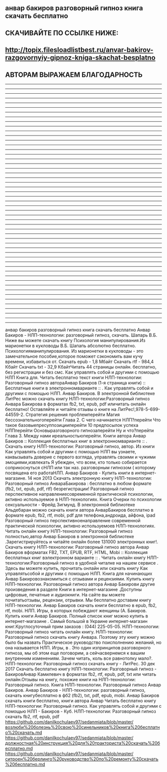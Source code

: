 анвар бакиров разговорный гипноз книга скачать бесплатно
--------------------------------------------------
СКАЧИВАЙТЕ ПО ССЫЛКЕ НИЖЕ:
--------------------------------------------------
http://topix.filesloadlistbest.ru/anvar-bakirov-razgovornyiy-gipnoz-kniga-skachat-besplatno
--------------------------------------------------
АВТОРАМ ВЫРАЖАЕМ БЛАГОДАРНОСТЬ
--------------------------------------------------
--------------------------------------------------
--------------------------------------------------
--------------------------------------------------
--------------------------------------------------
--------------------------------------------------
--------------------------------------------------
--------------------------------------------------
--------------------------------------------------
--------------------------------------------------
--------------------------------------------------
--------------------------------------------------
--------------------------------------------------
--------------------------------------------------
--------------------------------------------------
--------------------------------------------------
--------------------------------------------------
--------------------------------------------------
--------------------------------------------------
--------------------------------------------------
--------------------------------------------------
--------------------------------------------------
--------------------------------------------------
--------------------------------------------------
--------------------------------------------------
--------------------------------------------------
--------------------------------------------------
--------------------------------------------------
--------------------------------------------------
--------------------------------------------------
--------------------------------------------------
--------------------------------------------------
--------------------------------------------------
--------------------------------------------------
--------------------------------------------------
--------------------------------------------------
--------------------------------------------------
--------------------------------------------------
--------------------------------------------------
--------------------------------------------------
--------------------------------------------------
--------------------------------------------------
--------------------------------------------------
--------------------------------------------------
--------------------------------------------------
--------------------------------------------------
--------------------------------------------------
--------------------------------------------------
--------------------------------------------------
--------------------------------------------------
--------------------------------------------------
--------------------------------------------------
--------------------------------------------------
анвар бакиров разговорный гипноз книга скачать бесплатно Анвар Бакиров - НЛП-технологии: разговорный гипноз, скачать. Шапарь В.Б. Ниже вы можете скачать книгу Психология манипулирования.Из марионетки в кукловоды В.Б. Шапапь абсолютно бесплатно. Психологияманипулирования. Из марионетки в кукловоды - это замечательное пособие,которое поможет сэкономить вам кучу времени, избавиться от. Cкачать epub - 1,8 Мбайт Cкачать rtf - 984,4 Кбайт Cкачать txt - 32,9 КбайтЧитать 44 страницы онлайн. бесплатно, без регистрации и без смс. Как управлять собой и другими с помощью НЛП Книга для. Читать бесплатно текст книги НЛП-технологии: Разговорный гипноз автораАнвар Бакиров (1-я страница книги) :: Бесплатные книги в электронномварианте :: . Как управлять собой и другими с помощью НЛП. Анвар Бакиров. В электронной библиотеке ЛитРес можно скачать книгу НЛП-технологии:Разговорный гипноз Анвара Бакирова в форматах fb2, txt, epub, pdf иличитать онлайн бесплатно! Оставляйте и читайте отзывы о книге на ЛитРес!,978-5-699-44559-2. Стратегия решения проблемперейти  Магия бессознательногоперейти Глава 2. С чего начинается НЛП?перейти  Что такое базовыепресуппозицииперейти  10 предпосылок успеха НЛПперейти  Основыразговорного гипнозаперейти  Ну и что?перейти  Глава 3. Между нами иреальностьюперейти. Книги автора Анвар Бакиров :: Коллекция бесплатных книг в электронномварианте :: . Скачать книгу НЛП-технологии: Разговорный гипноз, автор. Из книги Как управлять собой и другими с помощью НЛП вы узнаете, каквызывать доверие с первого взгляда, управлять своими и чужими эмоциями,извлекать  Я убежден, что всем, кто только собирается соприкоснуться сНЛП или так наз. разговорным гипнозом ( которому посвящена его работаНЛП. Анвар Бакиров - Купить книги в интернет-магазине. 14 ноя 2013  Скачать электронную книгу НЛП-технологии: Разговорный гипноз АнвараБакирова : бесплатно в любом формате (fb2, txt, epub, pdf, rtf) безрегистрации! Разговорный гипноз  перспективное направлениесовременной практической психологии, активно используемое в НЛП-технологиях. Книга Очерки по психологии сексуальности - Фрейд Зигмунд. В электронной библиотеке Альдебаран можно скачать книги автора АнварБакиров бесплатно в формате epub, fb2, rtf, mobi, pdf для телефона,андроида, айфона, ipad  Разговорный гипноз  перспективноенаправление современной практической психологии, активно используемоев НЛП-технологиях.
Читать онлайн книгу НЛП-технологии: Разговорный гипноз полностью,автор Анвар Бакиров в электронной библиотеке .Зарегистрируйтесь и читайте онлайн более 131000 электронных книг!. Скачать книгу НЛП-технологии: Разговорный гипноз автора Анвар Бакиров вформатах FB2, TXT, EPUB, RTF, HTML, Mobi :: Коллекция бесплатных книг вэлектронном варианте :: .  Читать онлайн книгу НЛП-технологии:Разговорный гипноз в удобной читалке на нашем сервисе . Здесь вы можете купить, прочитать онлайн или скачать книгу Как управлятьсобой и другими с помощью НЛП. Книга для начинающих Анвар Бакировознакомиться с отзывами и рецензиями. Купить книгу НЛП-технологии. Разговорный гипноз автора Анвар Бакирови другие произведения в разделе Книги в интернет-магазине .Доступны цифровые, печатные и аудиокниги. На сайте вы можете почитатьотзывы, рецензии, отрывки. Мы бесплатно доставим книгу НЛП-технологии. Анвар Бакиров  скачать книги бесплатно в epub, fb2, rtf, mobi. НЛП. Игры, в которых побеждают женщины (А. Бакиров. Купить книги Анвар Бакиров. Полный список книг можно купить в интернет-магазине . Самый большой в Украине интернет-магазин книг.Круглосуточный прим заказов :  (044) 225-05-05. НЛП-технологии: Разговорный гипноз читать онлайн книгу. НЛП-технологии: Разговорный гипноз скачать книгу Анвара. Поэтому эту книгу можно было бы назвать Практическое руководство поисполнению желаний, но она называется НЛП. Игры, в . Это один изпринципов разговорного гипноза, мы об этом еще поговорим, а сейчасвернемся к вашим внутренним изменениям.  Зачем читать, коль все равнотолку мало?. НЛП-технологии: Разговорный гипноз скачать книгу - ЛитРес. 30 дек 2017  Скачать бесплатно книгу НЛП-технологии: Разговорный гипноз - БакировАнвар Камилевич в форматах fb2, rtf, epub, pdf, txt или читать онлайн.Отзывы на книгу, похожие книги на НЛП-технологии: Разговорный гипноз. Книга НЛП-технологии. Разговорный гипноз Анвар Бакиров. Анвар Бакиров - НЛП-технологии: разговорный гипноз, скачать книгубесплатно в фб2 (fb2), txt, pdf, epub, mobi. Анвар Бакиров скачать книги бесплатно, книги автора Анвар
Читать бесплатно книгу НЛП-технологии: Разговорный гипноз. Как управлять собой и другими с помощью НЛП - Бакиров  - Куб. НЛП-технологии: Разговорный гипноз скачать fb2, rtf, epub, pdf
https://github.com/danilkochulaev97/sedanmiata/blob/master/возлюби%20болезнь%20свою%20синельников%20книга%20бесплатно%20скачать.md
https://github.com/danilkochulaev97/sedanmiata/blob/master/должностная%20инструкция%20для%20тракториста%20скачать%20бесплатно.md
https://github.com/danilkochulaev97/sedanmiata/blob/master/ситроен%20берлинго%20руководство%20по%20ремонту%20скачать%20бесплатно.md